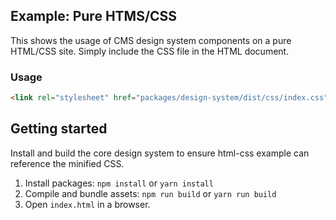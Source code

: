 ## Example: Pure HTMS/CSS

This shows the usage of CMS design system components on a pure HTML/CSS site. Simply include the CSS file in the HTML document.

### Usage

```html
<link rel="stylesheet" href="packages/design-system/dist/css/index.css" />
```

## Getting started

Install and build the core design system to ensure html-css example can reference the minified CSS.

1. Install packages: `npm install` or `yarn install`
1. Compile and bundle assets: `npm run build` or `yarn run build`
1. Open `index.html` in a browser.
